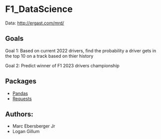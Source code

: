 # F1_DataScience

Data: http://ergast.com/mrd/

## **Goals**

Goal 1: Based on current 2022 drivers, find the probability a driver gets in the top 10 on a track based on thier history

Goal 2: Predict winner of F1 2023 drivers championship

## **Packages**
-   [Pandas](https://pandas.pydata.org/)
-   [Requests](https://docs.python-requests.org/en/latest/)

## **Authors**:
-   Marc Ebersberger Jr
-   Logan Gillum